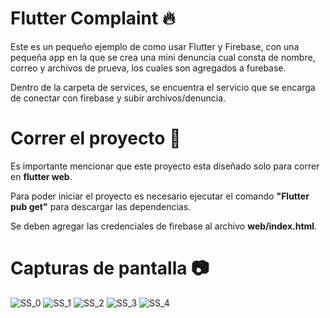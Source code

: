 # Flutter Complaint 🔥
Este es un pequeño ejemplo de como usar Flutter y Firebase, con una pequeña app en la que se crea una mini denuncia cual consta de nombre, correo y archivos de prueva, los cuales son agregados a furebase.

Dentro de la carpeta de services, se encuentra el servicio que se encarga de conectar con firebase y subir archivos/denuncia.

# Correr el proyecto 🚀
Es importante mencionar que este proyecto esta diseñado solo para correr en **flutter web**.

Para poder iniciar el proyecto es necesario ejecutar el comando **"Flutter pub get"** para descargar las dependencias.

Se deben agregar las credenciales de firebase al archivo **web/index.html**.

# Capturas de pantalla 📷

![SS_0](https://github.com/Jaimedtm/FireComplaint/blob/main/screenshots/ss_0.png)
![SS_1](https://github.com/Jaimedtm/FireComplaint/blob/main/screenshots/ss_1.png)
![SS_2](https://github.com/Jaimedtm/FireComplaint/blob/main/screenshots/ss_2.png)
![SS_3](https://github.com/Jaimedtm/FireComplaint/blob/main/screenshots/ss_3.png)
![SS_4](https://github.com/Jaimedtm/FireComplaint/blob/main/screenshots/ss_4.png)
